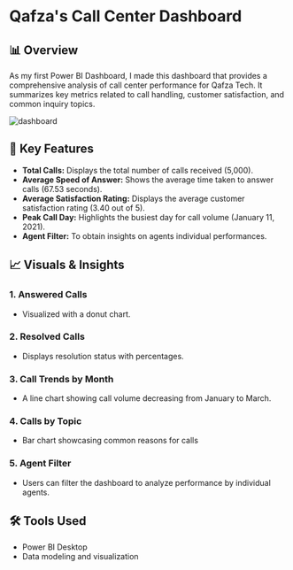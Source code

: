 # Qafza's Call Center Dashboard

## 📊 Overview
As my first Power BI Dashboard, I made this dashboard that provides a comprehensive analysis of call center performance for Qafza Tech. It summarizes key metrics related to call handling, customer satisfaction, and common inquiry topics.

![dashboard](https://github.com/user-attachments/assets/4889fbca-b842-4106-a16e-9fb7b1acc3fc)


## 🧩 Key Features
- **Total Calls:** Displays the total number of calls received (5,000).
- **Average Speed of Answer:** Shows the average time taken to answer calls (67.53 seconds).
- **Average Satisfaction Rating:** Displays the average customer satisfaction rating (3.40 out of 5).
- **Peak Call Day:** Highlights the busiest day for call volume (January 11, 2021).
- **Agent Filter:** To obtain insights on agents individual performances.


## 📈 Visuals & Insights
### 1. **Answered Calls**
- Visualized with a donut chart.

### 2. **Resolved Calls**
- Displays resolution status with percentages.
  
### 3. **Call Trends by Month**
- A line chart showing call volume decreasing from January to March.

### 4. **Calls by Topic**
- Bar chart showcasing common reasons for calls

### 5. **Agent Filter**
- Users can filter the dashboard to analyze performance by individual agents.


## 🛠️ Tools Used
- Power BI Desktop
- Data modeling and visualization
